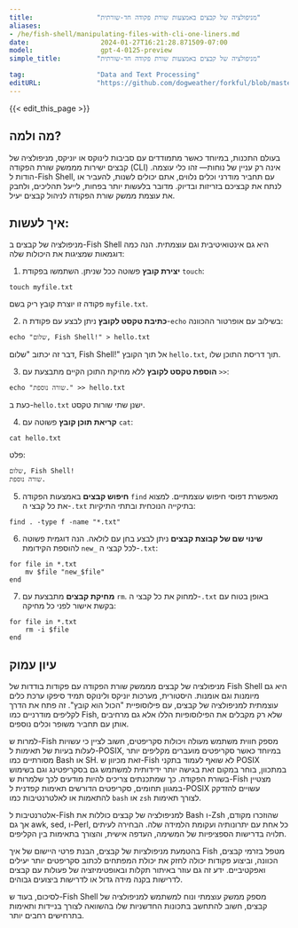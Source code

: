 ```yaml
---
title:                "מניפולציה של קבצים באמצעות שורת פקודה חד-שורתית"
aliases:
- /he/fish-shell/manipulating-files-with-cli-one-liners.md
date:                  2024-01-27T16:21:28.871509-07:00
model:                 gpt-4-0125-preview
simple_title:         "מניפולציה של קבצים באמצעות שורת פקודה חד-שורתית"

tag:                  "Data and Text Processing"
editURL:              "https://github.com/dogweather/forkful/blob/master/content/he/fish-shell/manipulating-files-with-cli-one-liners.md"
---
```


{{< edit_this_page >}}

## מה ולמה?

בעולם התכנות, במיוחד כאשר מתמודדים עם סביבות לינוקס או יוניקס, מניפולציה של קבצים ישירות מממשק שורת הפקודה (CLI) אינה רק עניין של נוחות— זהו כלי עוצמה. הודות ל-Fish Shell, עם תחביר מודרני וכלים נלווים, אתם יכולים לשנות, להעביר או לנתח את קבציכם בזריזות ובדיוק. מדובר בלעשות יותר בפחות, לייעל תהליכים, ולחבק את עוצמת ממשק שורת הפקודה לניהול קבצים יעיל.

## איך לעשות:

מניפולציה של קבצים ב-Fish Shell היא גם אינטואיטיבית וגם עוצמתית. הנה כמה דוגמאות שמציגות את היכולות שלה:

1. **יצירת קובץ** פשוטה ככל שניתן. השתמשו בפקודת `touch`:

```Fish Shell
touch myfile.txt
```

פקודה זו יוצרת קובץ ריק בשם `myfile.txt`.

2. **כתיבת טקסט לקובץ** ניתן לבצע עם פקודת ה-`echo` בשילוב עם אופרטור ההכוונה:

```Fish Shell
echo "שלום, Fish Shell!" > hello.txt
```

דבר זה יכתוב "שלום, Fish Shell!" אל תוך הקובץ `hello.txt`, תוך דריסת התוכן שלו.

3. **הוספת טקסט לקובץ** ללא מחיקת התוכן הקיים מתבצעת עם `>>`:

```Fish Shell
echo "שורה נוספת." >> hello.txt
```

כעת ב-`hello.txt` ישנן שתי שורות טקסט.

4. **קריאת תוכן קובץ** פשוטה עם `cat`:

```Fish Shell
cat hello.txt
```

פלט:
```
שלום, Fish Shell!
שורה נוספת.
```

5. **חיפוש קבצים** באמצעות הפקודה `find` מאפשרת דפוסי חיפוש עוצמתיים. למצוא את כל קבצי ה-`.txt` בתיקייה הנוכחית ובתתי התיקיות:

```Fish Shell
find . -type f -name "*.txt"
```

6. **שינוי שם של קבוצת קבצים** ניתן לבצע בחן עם לולאה. הנה דוגמית פשוטה להוספת הקידומת `new_` לכל קבצי ה-`.txt`:

```Fish Shell
for file in *.txt
    mv $file "new_$file"
end
```

7. **מחיקת קבצים** מתבצעת עם `rm`. למחוק את כל קבצי ה-`.txt` באופן בטוח עם בקשת אישור לפני כל מחיקה:

```Fish Shell
for file in *.txt
    rm -i $file
end
```

## עיון עמוק

מניפולציה של קבצים מממשק שורת הפקודה עם פקודות בודדות של Fish Shell היא גם מיומנות וגם אומנות. היסטורית, מערכות יוניקס ולינוקס תמיד סיפקו ערכת כלים עוצמתית למניפולציה של קבצים, עם פילוסופיית "הכול הוא קובץ". זה פתח את הדרך לקליפים מודרניים כמו Fish, שלא רק מקבלים את הפילוסופיות הללו אלא גם מרחיבים אותן עם תחביר משופר וכלים נוספים.

למרות ש-Fish מספק חווית משתמש מעולה ויכולות סקריפטים, חשוב לציין כי עשויות לעלות בעיות של תאימות ל-POSIX, במיוחד כאשר סקריפטים מועברים מקליפים יותר מסורתיים כמו Bash או SH. זאת מכיוון ש-Fish לא שואף לעמוד בתקני POSIX במתכוון, בוחר במקום זאת בגישה יותר ידידותית למשתמש גם בסקריפטינג וגם בשימוש בשורת הפקודה. כך שמתכנתים צריכים להיות מודעים לכך שלמרות ש-Fish מצטיין במגוון תחומים, סקריפטים הדורשים תאימות קפדנית ל-POSIX עשויים להזדקק להתאמות או לאלטרנטיבות כמו `bash` או `zsh` לצורך תאימות.

אלטרנטיבות ל-Fish למניפולציה של קבצים כוללות את Bash ו-Zsh שהוזכרו מקודם, אך גם awk, sed, ו-Perl, כל אחת עם יתרונותיה ועקומת הלמידה שלה. הבחירה לעיתים תלויה בדרישות הספציפיות של המשימה, העדפה אישית, והצורך בתאימות בין הקליפים.

בהטמעת מניפולציות של קבצים, הבנת פרטי היישום של איך Fish מטפל בזרמי קבצים, הכוונה, וביצוע פקודות יכולה לחזק את יכולת המפתחים לכתוב סקריפטים יותר יעילים ואפקטיביים. ידע זה גם עוזר באיתור תקלות ובאופטימיזציה של פעולות עם קבצים לדרישות בקנה מידה גדול או לדרישות ביצועים גבוהים.

לסיכום, בעוד ש-Fish Shell מספק ממשק עוצמתי ונוח למשתמש למניפולציה של קבצים, חשוב להתחשב בתכונות החדשניות שלו בהשוואה לצורך בניידות ותאימות בתרחישים רחבים יותר.
